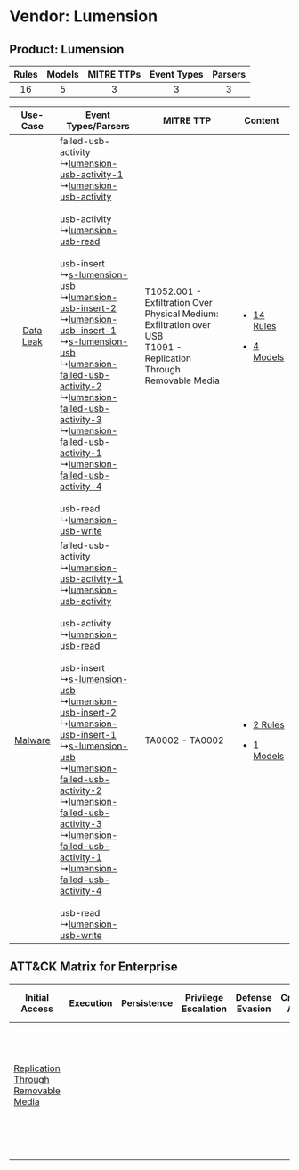 Vendor: Lumension
=================
Product: Lumension
------------------
| Rules | Models | MITRE TTPs | Event Types | Parsers |
|:-----:|:------:|:----------:|:-----------:|:-------:|
|  16   |   5    |     3      |      3      |    3    |

|    Use-Case    | Event Types/Parsers    | MITRE TTP    | Content    |
|:----:| ---- | ---- | ---- |
| [Data Leak](../../../UseCases/uc_data_leak.md) |  failed-usb-activity<br> ↳[lumension-usb-activity-1](Ps/pC_lumensionusbactivity1.md)<br> ↳[lumension-usb-activity](Ps/pC_lumensionusbactivity.md)<br><br> usb-activity<br> ↳[lumension-usb-read](Ps/pC_lumensionusbread.md)<br><br> usb-insert<br> ↳[s-lumension-usb](Ps/pC_slumensionusb.md)<br> ↳[lumension-usb-insert-2](Ps/pC_lumensionusbinsert2.md)<br> ↳[lumension-usb-insert-1](Ps/pC_lumensionusbinsert1.md)<br> ↳[s-lumension-usb](Ps/pC_slumensionusb.md)<br> ↳[lumension-failed-usb-activity-2](Ps/pC_lumensionfailedusbactivity2.md)<br> ↳[lumension-failed-usb-activity-3](Ps/pC_lumensionfailedusbactivity3.md)<br> ↳[lumension-failed-usb-activity-1](Ps/pC_lumensionfailedusbactivity1.md)<br> ↳[lumension-failed-usb-activity-4](Ps/pC_lumensionfailedusbactivity4.md)<br><br> usb-read<br> ↳[lumension-usb-write](Ps/pC_lumensionusbwrite.md)<br> | T1052.001 - Exfiltration Over Physical Medium: Exfiltration over USB<br>T1091 - Replication Through Removable Media<br> | [<ul><li>14 Rules</li></ul><ul><li>4 Models</li></ul>](RM/r_m_lumension_lumension_Data_Leak.md) |
|   [Malware](../../../UseCases/uc_malware.md)   |  failed-usb-activity<br> ↳[lumension-usb-activity-1](Ps/pC_lumensionusbactivity1.md)<br> ↳[lumension-usb-activity](Ps/pC_lumensionusbactivity.md)<br><br> usb-activity<br> ↳[lumension-usb-read](Ps/pC_lumensionusbread.md)<br><br> usb-insert<br> ↳[s-lumension-usb](Ps/pC_slumensionusb.md)<br> ↳[lumension-usb-insert-2](Ps/pC_lumensionusbinsert2.md)<br> ↳[lumension-usb-insert-1](Ps/pC_lumensionusbinsert1.md)<br> ↳[s-lumension-usb](Ps/pC_slumensionusb.md)<br> ↳[lumension-failed-usb-activity-2](Ps/pC_lumensionfailedusbactivity2.md)<br> ↳[lumension-failed-usb-activity-3](Ps/pC_lumensionfailedusbactivity3.md)<br> ↳[lumension-failed-usb-activity-1](Ps/pC_lumensionfailedusbactivity1.md)<br> ↳[lumension-failed-usb-activity-4](Ps/pC_lumensionfailedusbactivity4.md)<br><br> usb-read<br> ↳[lumension-usb-write](Ps/pC_lumensionusbwrite.md)<br> | TA0002 - TA0002<br>    | [<ul><li>2 Rules</li></ul><ul><li>1 Models</li></ul>](RM/r_m_lumension_lumension_Malware.md)    |

ATT&CK Matrix for Enterprise
----------------------------
| Initial Access                                                                           | Execution | Persistence | Privilege Escalation | Defense Evasion | Credential Access | Discovery | Lateral Movement                                                                         | Collection | Command and Control | Exfiltration                                                                                                                                                                                            | Impact |
| ---------------------------------------------------------------------------------------- | --------- | ----------- | -------------------- | --------------- | ----------------- | --------- | ---------------------------------------------------------------------------------------- | ---------- | ------------------- | ------------------------------------------------------------------------------------------------------------------------------------------------------------------------------------------------------- | ------ |
| [Replication Through Removable Media](https://attack.mitre.org/techniques/T1091)<br><br> |           |             |                      |                 |                   |           | [Replication Through Removable Media](https://attack.mitre.org/techniques/T1091)<br><br> |            |                     | [Exfiltration Over Physical Medium: Exfiltration over USB](https://attack.mitre.org/techniques/T1052/001)<br><br>[Exfiltration Over Physical Medium](https://attack.mitre.org/techniques/T1052)<br><br> |        |